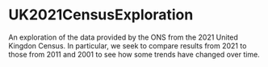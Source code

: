 # UK2021CensusExploration
An exploration of the data provided by the ONS from the 2021 United Kingdon Census.  In particular, we seek to compare results from 2021 to those from 2011 and 2001 to see how some trends have changed over time.
